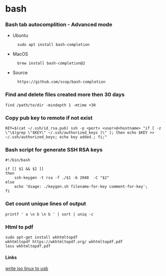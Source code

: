 # bash

### Bash tab autocomplition - Advanced mode
* Ubuntu
        
        sudo apt install bash-completion
    
* MacOS
    
        brew install bash-completion@2
    
* Source
    
        https://github.com/scop/bash-completion
    

### Find and delete files created more then 30 days
    find /path/to/dir -mindepth 1 -mtime +30

### Copy pub key to remote if not exist
    KEY=$(cat ~/.ssh/id_rsa.pub) ssh -p <port> <user>@<hostname> "if [ -z \"\$(grep \"$KEY\" ~/.ssh/authorized_keys )\" ]; then echo $KEY >> ~/.ssh/authorized_keys; echo key added.; fi;"

### Bash script for generate SSH RSA keys
    #!/bin/bash

    if [[ $1 && $2 ]]
    then
        ssh-keygen -t rsa -f ./$1 -b 2048  -C "$2"
    else
        echo 'Usage: ./keygen.sh filename-for-key comment-for-key';
    fi


### Get count unique lines of output
    printf ' a \n b \n b ' | sort | uniq -c


### Html to pdf
    sudo apt-get install wkhtmltopdf 
    wkhtmltopdf https://wkhtmltopdf.org/ wkhtmltopdf.pdf 
    less wkhtmltopdf.pdf

#### Links
[write iso linux to usb](write_iso_linux_to_usb.md)
